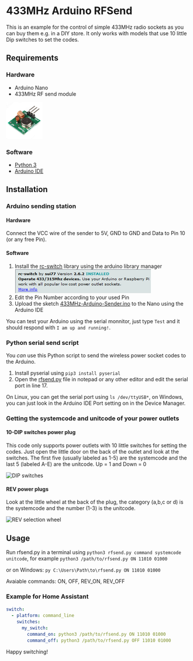 # 433MHz Arduino RFSend

This is an example for the control of simple 433MHz radio sockets as you can buy them e.g. in a DIY store. It only works with models that use 10 little Dip switches to set the codes.

## Requirements
### Hardware
- Arduino Nano
- 433MHz RF send module

<img src=".github/433MHz.jpeg" alt="433mhz module" width="100" height="100">

### Software
- [Python 3](https://www.python.org/downloads/)
- [Arduino IDE](https://www.arduino.cc/en/Main/Software)

## Installation
### Arduino sending station
#### Hardware
Connect the VCC wire of the sender to 5V, GND to GND and Data to Pin 10 (or any free Pin).

#### Software
1. Install the [rc-switch](https://github.com/sui77/rc-switch) library using the arduino library manager
![library in manager](.github/rcswitch.PNG)
2. Edit the Pin Number according to your used Pin
2. Upload the sketch [433MHz-Arduino-Sender.ino](433MHz-Arduino-Sender/433MHz-Arduino-Sender.ino) to the Nano using the Arduino IDE

You can test your Arduino using the serial monnitor, just type
```Test``` and it should respond with ```I am up and running!```.

### Python serial send script

You _can_ use this Python script to send the wireless power socket codes to the Arduino.
1. Install pyserial using ```pip3 install pyserial```
2. Open the [rfsend.py](rfsend.py) file in notepad or any other editor and edit the serial port in line 17.

On Linux, you can get the serial port using ```ls /dev/ttyUSB*```,
on Windows, you can just look in the Arduino IDE Port setting on in the Device Manager.

### Getting the systemcode and unitcode of your power outlets
#### 10-DIP switches power plug
This code only supports power outlets with 10 little switches for setting the codes.
Just open the little door on the back of the outlet and look at the switches.
The first five (usually labeled as 1-5) are the systemcode and the last 5 (labeled A-E) are the unitcode.
Up = 1 and Down = 0

<img src=".github/DIP.jpeg" alt="DIP switches" width="200" height="65">

#### REV power plugs
Look at the little wheel at the back of the plug, the category (a,b,c or d) is the systemcode
and the number (1-3) is the unitcode.

<img src=".github/REV.jpeg" alt="REV selection wheel" width="200" height="143">

## Usage
Run rfsend.py in a terminal using ```python3 rfsend.py command systemcode unitcode```, 
for example ```python3 /path/to/rfsend.py ON 11010 01000```

or on Windows: ```py C:\Users\Path\to\rfsend.py ON 11010 01000```

Avaiable commands: ON, OFF, REV_ON, REV_OFF

### Example for Home Assistant
```yaml
switch:
  - platform: command_line
    switches:
      my_switch:
        command_on: python3 /path/to/rfsend.py ON 11010 01000
        command_off: python3 /path/to/rfsend.py OFF 11010 01000
```


Happy switching!